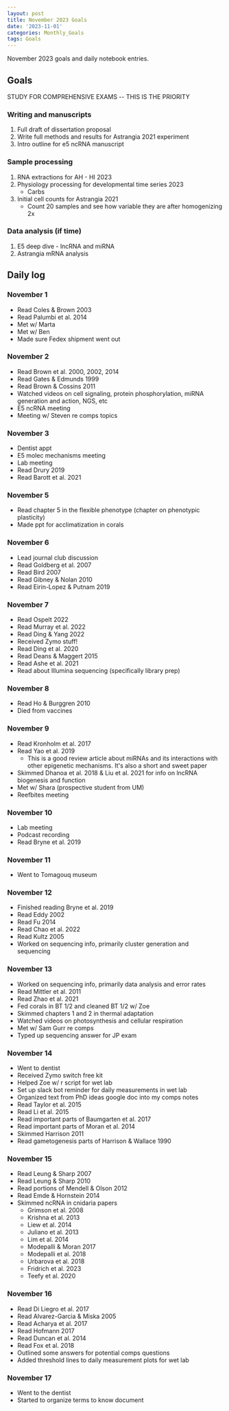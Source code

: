 ```yaml
---
layout: post
title: November 2023 Goals
date: '2023-11-01'
categories: Monthly_Goals
tags: Goals
---
```


November 2023 goals and daily notebook entries. 

## Goals  

STUDY FOR COMPREHENSIVE EXAMS -- THIS IS THE PRIORITY 

### Writing and manuscripts 
              
1. Full draft of dissertation proposal
2. Write full methods and results for Astrangia 2021 experiment 
3. Intro outline for e5 ncRNA manuscript 

### Sample processing

1. RNA extractions for AH - HI 2023
2. Physiology processing for developmental time series 2023
	- Carbs
3. Initial cell counts for Astrangia 2021
	- Count 20 samples and see how variable they are after homogenizing 2x

### Data analysis (if time)
1. E5 deep dive - lncRNA and miRNA
2. Astrangia mRNA analysis 

## Daily log 

### November 1 
- Read Coles & Brown 2003 
- Read Palumbi et al. 2014
- Met w/ Marta 
- Met w/ Ben 
- Made sure Fedex shipment went out 

### November 2 
- Read Brown et al. 2000, 2002, 2014 
- Read Gates & Edmunds 1999
- Read Brown & Cossins 2011
- Watched videos on cell signaling, protein phosphorylation, miRNA generation and action, NGS, etc 
- E5 ncRNA meeting 
- Meeting w/ Steven re comps topics 

### November 3
- Dentist appt 
- E5 molec mechanisms meeting 
- Lab meeting 
- Read Drury 2019 
- Read Barott et al. 2021

### November 5
- Read chapter 5 in the flexible phenotype (chapter on phenotypic plasticity)
- Made ppt for acclimatization in corals 

### November 6 
- Lead journal club discussion 
- Read Goldberg et al. 2007 
- Read Bird 2007
- Read Gibney & Nolan 2010
- Read Eirin-Lopez & Putnam 2019

### November 7 
- Read Ospelt 2022
- Read Murray et al. 2022
- Read Ding & Yang 2022
- Received Zymo stuff! 
- Read Ding et al. 2020
- Read Deans & Maggert 2015
- Read Ashe et al. 2021
- Read about Illumina sequencing (specifically library prep)

### November 8 
- Read Ho & Burggren 2010 
- Died from vaccines 

### November 9 
- Read Kronholm et al. 2017 
- Read Yao et al. 2019	
	- This is a good review article about miRNAs and its interactions with other epigenetic mechanisms. It's also a short and sweet paper 
- Skimmed Dhanoa et al. 2018 & Liu et al. 2021 for info on lncRNA biogenesis and function 
- Met w/ Shara (prospective student from UM)
- Reefbites meeting 

### November 10 
- Lab meeting 
- Podcast recording 
- Read Bryne et al. 2019

### November 11
- Went to Tomagouq museum 

### November 12 
- Finished reading Bryne et al. 2019 
- Read Eddy 2002 
- Read Fu 2014 
- Read Chao et al. 2022
- Read Kultz 2005 
- Worked on sequencing info, primarily cluster generation and sequencing 

### November 13 
- Worked on sequencing info, primarily data analysis and error rates 
- Read Mittler et al. 2011
- Read Zhao et al. 2021
- Fed corals in BT 1/2 and cleaned BT 1/2 w/ Zoe 
- Skimmed chapters 1 and 2 in thermal adaptation 
- Watched videos on photosynthesis and cellular respiration 
- Met w/ Sam Gurr re comps 
- Typed up sequencing answer for JP exam 

### November 14
- Went to dentist 
- Received Zymo switch free kit
- Helped Zoe w/ r script for wet lab 
- Set up slack bot reminder for daily measurements in wet lab
- Organized text from PhD ideas google doc into my comps notes 
- Read Taylor et al. 2015 
- Read Li et al. 2015
- Read important parts of Baumgarten et al. 2017 
- Read important parts of Moran et al. 2014
- Skimmed Harrison 2011
- Read gametogenesis parts of Harrison & Wallace 1990

### November 15 
- Read Leung & Sharp 2007 
- Read Leung & Sharp 2010 
- Read portions of Mendell & Olson 2012
- Read Emde & Hornstein 2014 
- Skimmed ncRNA in cnidaria papers 
	- Grimson et al. 2008
	- Krishna et al. 2013 
	- Liew et al. 2014
	- Juliano et al. 2013
	- Lim et al. 2014 
	- Modepalli & Moran 2017
	- Modepalli et al. 2018
	- Urbarova et al. 2018
	- Fridrich et al. 2023
	- Teefy et al. 2020

### November 16 
- Read Di Liegro et al. 2017 
- Read Alvarez-Garcia & Miska 2005 
- Read Acharya et al. 2017
- Read Hofmann 2017
- Read Duncan et al. 2014 
- Read Fox et al. 2018
- Outlined some answers for potential comps questions 
- Added threshold lines to daily measurement plots for wet lab

### November 17 
- Went to the dentist 
- Started to organize terms to know document 